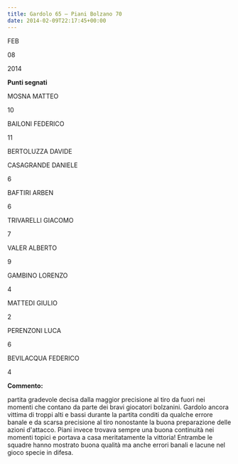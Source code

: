 ```yaml
---
title: Gardolo 65 – Piani Bolzano 70
date: 2014-02-09T22:17:45+00:00
---
```

FEB

08

2014

**Punti segnati**

MOSNA MATTEO

10

BAILONI FEDERICO

11

BERTOLUZZA DAVIDE

CASAGRANDE DANIELE

6

BAFTIRI ARBEN

6

TRIVARELLI GIACOMO

7

VALER ALBERTO

9

GAMBINO LORENZO

4

MATTEDI GIULIO

2

PERENZONI LUCA

6

BEVILACQUA FEDERICO

4

**Commento:**

partita gradevole decisa dalla maggior precisione al tiro da fuori nei momenti che contano da parte dei bravi giocatori bolzanini. Gardolo ancora vittima di troppi alti e bassi durante la partita conditi da qualche errore banale e da scarsa precisione al tiro nonostante la buona preparazione delle azioni d'attacco. Piani invece trovava sempre una buona continuità nei momenti topici e portava a casa meritatamente la vittoria! Entrambe le squadre hanno mostrato buona qualità ma anche errori banali e lacune nel gioco specie in difesa.